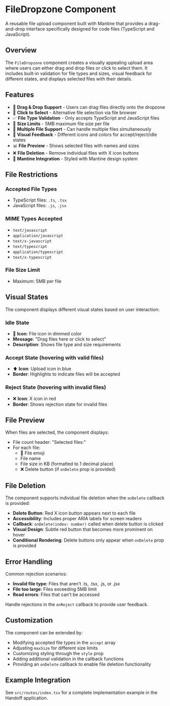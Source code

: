 # FileDropzone Component

A reusable file upload component built with Mantine that provides a drag-and-drop interface specifically designed for code files (TypeScript and JavaScript).

## Overview

The `FileDropzone` component creates a visually appealing upload area where users can either drag and drop files or click to select them. It includes built-in validation for file types and sizes, visual feedback for different states, and displays selected files with their details.

## Features

- 🎯 **Drag & Drop Support** - Users can drag files directly onto the dropzone
- 📁 **Click to Select** - Alternative file selection via file browser
- ✅ **File Type Validation** - Only accepts TypeScript and JavaScript files
- 📏 **Size Limits** - 5MB maximum file size per file
- 🔄 **Multiple File Support** - Can handle multiple files simultaneously
- 👀 **Visual Feedback** - Different icons and colors for accept/reject/idle states
- 📊 **File Preview** - Shows selected files with names and sizes
- ❌ **File Deletion** - Remove individual files with X icon buttons
- 🎨 **Mantine Integration** - Styled with Mantine design system

## File Restrictions

### Accepted File Types

- TypeScript files: `.ts`, `.tsx`
- JavaScript files: `.js`, `.jsx`

### MIME Types Accepted

- `text/javascript`
- `application/javascript`
- `text/x-javascript`
- `text/typescript`
- `application/typescript`
- `text/x-typescript`

### File Size Limit

- Maximum: 5MB per file

## Visual States

The component displays different visual states based on user interaction:

### Idle State

- 📄 **Icon**: File icon in dimmed color
- **Message**: "Drag files here or click to select"
- **Description**: Shows file type and size requirements

### Accept State (hovering with valid files)

- ⬆️ **Icon**: Upload icon in blue
- **Border**: Highlights to indicate files will be accepted

### Reject State (hovering with invalid files)

- ❌ **Icon**: X icon in red
- **Border**: Shows rejection state for invalid files

## File Preview

When files are selected, the component displays:

- File count header: "Selected files:"
- For each file:
  - 📄 File emoji
  - File name
  - File size in KB (formatted to 1 decimal place)
  - ❌ Delete button (if `onDelete` prop is provided)

## File Deletion

The component supports individual file deletion when the `onDelete` callback is provided:

- **Delete Button**: Red X icon button appears next to each file
- **Accessibility**: Includes proper ARIA labels for screen readers
- **Callback**: `onDelete(index: number)` called when delete button is clicked
- **Visual Design**: Subtle red button that becomes more prominent on hover
- **Conditional Rendering**: Delete buttons only appear when `onDelete` prop is provided

## Error Handling

Common rejection scenarios:

- **Invalid file type**: Files that aren't .ts, .tsx, .js, or .jsx
- **File too large**: Files exceeding 5MB limit
- **Read errors**: Files that can't be accessed

Handle rejections in the `onReject` callback to provide user feedback.

## Customization

The component can be extended by:

- Modifying accepted file types in the `accept` array
- Adjusting `maxSize` for different size limits
- Customizing styling through the `style` prop
- Adding additional validation in the callback functions
- Providing an `onDelete` callback to enable file deletion functionality

## Example Integration

See `src/routes/index.tsx` for a complete implementation example in the Handoff application.
